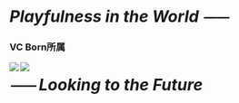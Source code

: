 # *Playfulness in the World ⏤⏤*  

### VC Born所属  

  <img align="left" src="https://github-readme-stats.vercel.app/api/top-langs/?username=Paaaaa4" />  
  <img align="left" src="https://github-readme-stats.vercel.app/api?username=PocoPota&count_private=true&show_icons=true" />  
  
# *⏤⏤ Looking to the Future*  
